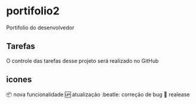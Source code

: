 # portifolio2
Portifolio do desenvolvedor

## Tarefas
 O controle das tarefas desse projeto será realizado no GitHub

 ## icones
:package: nova funcionalidade
:up: atualização
:beatle: correção de bug
:checkered_flag: realease
